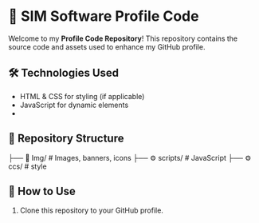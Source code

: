 # 🚀 SIM Software Profile Code  

Welcome to my **Profile Code Repository**! This repository contains the source code and assets used to enhance my GitHub profile.  

## 🛠️ Technologies Used  
- HTML & CSS for styling (if applicable)  
- JavaScript for dynamic elements
- 
## 📂 Repository Structure  
├── 🎨 Img/ # Images, banners, icons
├── ⚙️ scripts/ # JavaScript
├── ⚙️ ccs/ # style 

## 📖 How to Use  
1. Clone this repository to your GitHub profile.  
